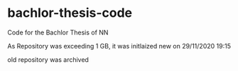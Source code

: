 # bachlor-thesis-code
Code for the Bachlor Thesis of NN

As Repository was exceeding 1 GB, it was initlaized new on 29/11/2020 19:15

old repository was archived
